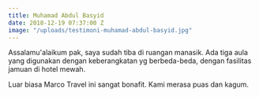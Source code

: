 ```yaml
---
title: Muhamad Abdul Basyid
date: 2018-12-19 07:37:00 Z
image: "/uploads/testimoni-muhamad-abdul-basyid.jpg"
---
```


Assalamu'alaikum pak, saya sudah tiba di ruangan manasik. Ada tiga aula yang digunakan dengan keberangkatan yg berbeda-beda, dengan fasilitas jamuan di hotel mewah.

Luar biasa Marco Travel ini sangat bonafit. Kami merasa puas dan kagum.